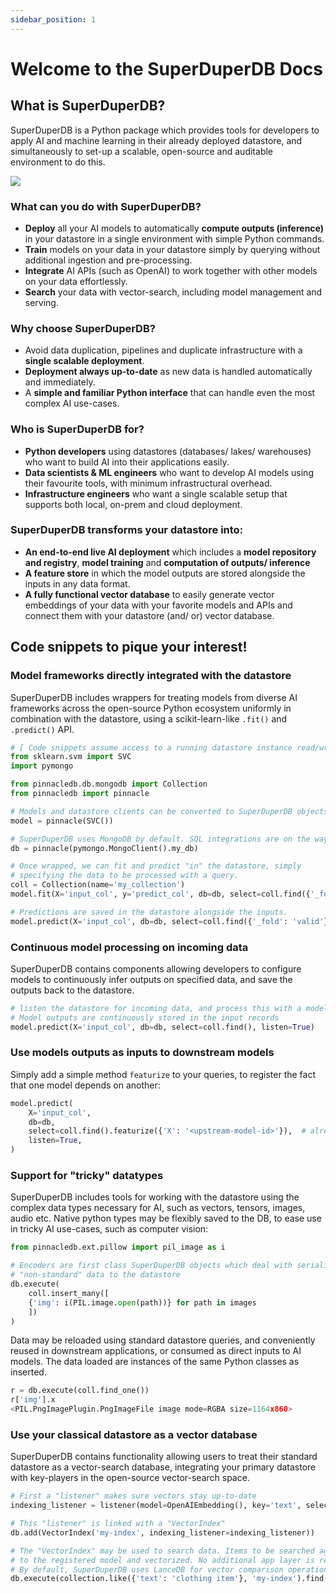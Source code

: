```yaml
---
sidebar_position: 1
---
```


# Welcome to the SuperDuperDB Docs

## What is SuperDuperDB?

SuperDuperDB is a Python package which provides tools for developers to apply AI and machine learning in their already deployed datastore, and simultaneously to set-up a scalable, open-source and auditable environment to do this.

![](/img/SuperDuperDB_diagram.svg)

### What can you do with SuperDuperDB?

- **Deploy** all your AI models to automatically **compute outputs (inference)** in your datastore in a single environment with simple Python commands.  
- **Train** models on your data in your datastore simply by querying without additional ingestion and pre-processing.  
- **Integrate** AI APIs (such as OpenAI) to work together with other models on your data effortlessly. 
- **Search** your data with vector-search, including model management and serving.

 ### Why choose SuperDuperDB?

- Avoid data duplication, pipelines and duplicate infrastructure with a **single scalable deployment**.
- **Deployment always up-to-date** as new data is handled automatically and immediately.
- A **simple and familiar Python interface** that can handle even the most complex AI use-cases.

### Who is SuperDuperDB for?

  - **Python developers** using datastores (databases/ lakes/ warehouses) who want to build AI into their applications easily.
  - **Data scientists & ML engineers** who want to develop AI models using their favourite tools, with minimum infrastructural overhead.
  - **Infrastructure engineers** who want a single scalable setup that supports both local, on-prem and cloud deployment.

### SuperDuperDB transforms your datastore into:

  - **An end-to-end live AI deployment** which includes a **model repository and registry**, **model training** and **computation of outputs/ inference** 
  - **A feature store** in which the model outputs are stored alongside the inputs in any data format. 
  - **A fully functional vector database** to easily generate vector embeddings of your data with your favorite models and APIs and connect them with your datastore (and/ or) vector database.

## Code snippets to pique your interest!

### Model frameworks directly integrated with the datastore 

SuperDuperDB includes wrappers for treating models from diverse AI frameworks across the open-source Python ecosystem uniformly in combination with the datastore, using a scikit-learn-like
`.fit()` and `.predict()` API.

```python
# [ Code snippets assume access to a running datastore instance read/write ]
from sklearn.svm import SVC
import pymongo

from pinnacledb.db.mongodb import Collection
from pinnacledb import pinnacle

# Models and datastore clients can be converted to SuperDuperDB objects with a simple wrapper.
model = pinnacle(SVC())

# SuperDuperDB uses MongoDB by default. SQL integrations are on the way.
db = pinnacle(pymongo.MongoClient().my_db)

# Once wrapped, we can fit and predict "in" the datastore, simply
# specifying the data to be processed with a query.
coll = Collection(name='my_collection')
model.fit(X='input_col', y='predict_col', db=db, select=coll.find({'_fold': 'train'}))

# Predictions are saved in the datastore alongside the inputs.
model.predict(X='input_col', db=db, select=coll.find({'_fold': 'valid'}))
```

### Continuous model processing on incoming data

SuperDuperDB contains components allowing developers to configure models to continuously infer outputs on specified data, and save the outputs back to the datastore.

```python
# listen the datastore for incoming data, and process this with a model
# Model outputs are continuously stored in the input records
model.predict(X='input_col', db=db, select=coll.find(), listen=True)
```

### Use models outputs as inputs to downstream models

Simply add a simple method `featurize` to your queries, to register the fact that one model depends on another:

```python
model.predict(
    X='input_col',
    db=db,
    select=coll.find().featurize({'X': '<upstream-model-id>'}),  # already registered upstream model-id
    listen=True,
)
```

### Support for "tricky" datatypes

SuperDuperDB includes tools for working with the datastore using the complex data types necessary for AI, such as vectors, tensors, images, audio etc. Native python types may be flexibly saved to the DB, to ease use in tricky AI use-cases, such as computer vision:

```python
from pinnacledb.ext.pillow import pil_image as i

# Encoders are first class SuperDuperDB objects which deal with serializing
# "non-standard" data to the datastore 
db.execute(
    coll.insert_many([
    {'img': i(PIL.image.open(path))} for path in images
    ])
)
```

Data may be reloaded using standard datastore queries, and conveniently reused in downstream applications, or consumed as direct inputs to AI models. The data loaded are instances of the same Python classes as inserted.

```python
r = db.execute(coll.find_one())
r['img'].x
<PIL.PngImagePlugin.PngImageFile image mode=RGBA size=1164x860>
```

### Use your classical datastore as a vector database

SuperDuperDB contains functionality allowing users to treat their standard datastore as a vector-search database, integrating your primary datastore with key-players in the open-source vector-search space.
```python
# First a "listener" makes sure vectors stay up-to-date
indexing_listener = listener(model=OpenAIEmbedding(), key='text', select=collection.find())

# This "listener" is linked with a "VectorIndex"
db.add(VectorIndex('my-index', indexing_listener=indexing_listener))

# The "VectorIndex" may be used to search data. Items to be searched against are passed
# to the registered model and vectorized. No additional app layer is required.
# By default, SuperDuperDB uses LanceDB for vector comparison operations
db.execute(collection.like({'text': 'clothing item'}, 'my-index').find({'brand': 'Nike'}))
```